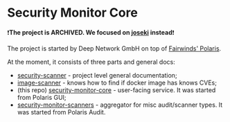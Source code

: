 # Security Monitor Core

:exclamation:**The project is ARCHIVED. We focused on [joseki](https://github.com/deepnetworkgmbh/joseki) instead**:exclamation:

The project is started by Deep Network GmbH on top of [Fairwinds' Polaris](https://github.com/FairwindsOps/polaris).

At the moment, it consists of three parts and general docs:

- [security-scanner](https://github.com/deepnetworkgmbh/security-monitor) - project level general documentation;
- [image-scanner](https://github.com/deepnetworkgmbh/image-scanner) - knows how to find if docker image has knows CVEs;
- (this repo) [security-monitor-core](https://github.com/deepnetworkgmbh/security-monitor-core) - user-facing service. It was started from Polaris GUI;
- [security-monitor-scanners](https://github.com/deepnetworkgmbh/security-monitor-scanners) - aggregator for misc audit/scanner types. It was started from Polaris Audit.
